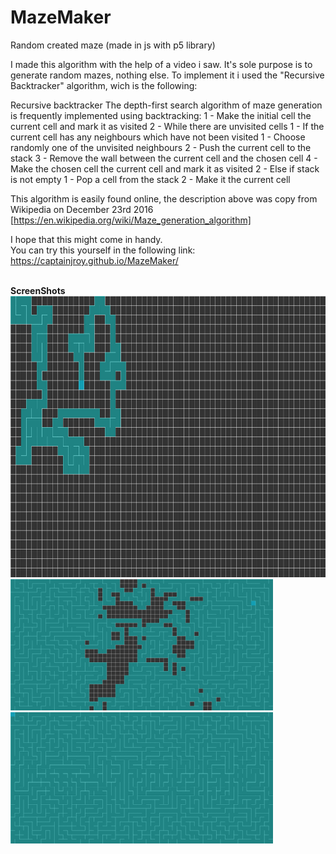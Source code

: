 # MazeMaker
Random created maze (made in js with p5 library)

I made this algorithm with the help of a video i saw.
It's sole purpose is to generate random mazes, nothing else.
To implement it i used the "Recursive Backtracker" algorithm, wich is the following:

Recursive backtracker
The depth-first search algorithm of maze generation is frequently implemented using backtracking:
1 - Make the initial cell the current cell and mark it as visited
2 - While there are unvisited cells
    1 - If the current cell has any neighbours which have not been visited
        1 - Choose randomly one of the unvisited neighbours
        2 - Push the current cell to the stack
        3 - Remove the wall between the current cell and the chosen cell
        4 - Make the chosen cell the current cell and mark it as visited
    2 - Else if stack is not empty
        1 - Pop a cell from the stack
        2 - Make it the current cell
        
This algorithm is easily found online, the description above was copy from Wikipedia on December 23rd 2016
[https://en.wikipedia.org/wiki/Maze_generation_algorithm]


I hope that this might come in handy.<br>
You can try this yourself in the following link: https://captainjroy.github.io/MazeMaker/


<br>
<strong>ScreenShots</strong>
<br>
<img src="https://raw.githubusercontent.com/CaptainJRoy/MazeMaker/master/Screenshot_1.png" data-canonical-src="https://raw.githubusercontent.com/CaptainJRoy/MazeMaker/master/Screenshot_1.png" width="900" height="450" />
<br>
<img src="https://raw.githubusercontent.com/CaptainJRoy/MazeMaker/master/Screenshot_2.png" data-canonical-src="https://raw.githubusercontent.com/CaptainJRoy/MazeMaker/master/Screenshot_2.png" width="420" height="210" />
<img src="https://raw.githubusercontent.com/CaptainJRoy/MazeMaker/master/Screenshot_3.png" data-canonical-src="https://raw.githubusercontent.com/CaptainJRoy/MazeMaker/master/Screenshot_3.png" width="420" height="210" />
